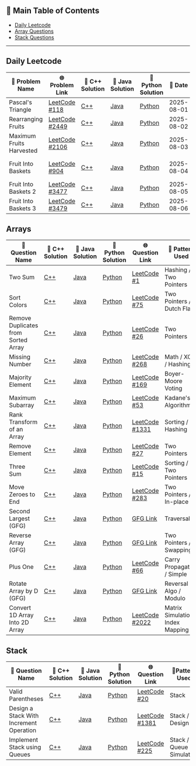 ## 📑 Main Table of Contents

- [Daily Leetcode](#daily-leetcode)
- [Array Questions](#arrays)
- [Stack Questions](#stack)

---

## Daily Leetcode

| 🧠 Problem Name             | 🌐 Problem Link                                                                 | 🔗 C++ Solution                                       | 🔗 Java Solution                                        | 🔗 Python Solution                                        | 📅 Date       | 🧩 Approach / Notes                  |
|----------------------------|----------------------------------------------------------------------------------|------------------------------------------------------|--------------------------------------------------------|------------------------------------------------------------|--------------|-------------------------------------|
| Pascal's Triangle          | [LeetCode #118](https://leetcode.com/problems/pascals-triangle/)                | [C++](./DailyLeetcode/1Aug/PascalTriangle.cpp)       | [Java](./DailyLeetcode/1Aug/PascalTriangle.java)       | [Python](./DailyLeetcode/1Aug/PascalTriangle.py)           | 2025-08-01   | Binomial Coefficients (nCr)         |
| Rearranging Fruits         | [LeetCode #2449](https://leetcode.com/problems/rearranging-fruits/)             | [C++](./DailyLeetcode/2Aug/RearrangingFruits.cpp)    | [Java](./DailyLeetcode/2Aug/RearrangingFruits.java)    | [Python](./DailyLeetcode/2Aug/RearrangingFruits.py)        | 2025-08-02   | Greedy + Multisets/Counting         |
| Maximum Fruits Harvested   | [LeetCode #2106](https://leetcode.com/problems/maximum-fruits-harvested-after-at-most-k-steps/) | [C++](./DailyLeetcode/3Aug/MaximumFruitsHarvested.cpp) | [Java](./DailyLeetcode/3Aug/MaximumFruitsHarvested.java) | [Python](./DailyLeetcode/3Aug/MaximumFruitsHarvested.py)   | 2025-08-03   | Sliding Window + Prefix Sum         |
| Fruit Into Baskets         | [LeetCode #904](https://leetcode.com/problems/fruit-into-baskets/)              | [C++](./DailyLeetcode/4Aug/FruitIntoBaskets.cpp)     | [Java](./DailyLeetcode/4Aug/FruitIntoBaskets.java)     | [Python](./DailyLeetcode/4Aug/FruitIntoBaskets.py)         | 2025-08-04   | Sliding Window, Max Subarray with 2 Types |
| Fruit Into Baskets 2       | [LeetCode #3477](https://leetcode.com/problems/fruits-into-baskets-ii/description/)  | [C++](./DailyLeetcode/5Aug/FruitIntoBaskets2.cpp)    | [Java](./DailyLeetcode/5Aug/FruitIntoBaskets2.java)    | [Python](./DailyLeetcode/5Aug/FruitIntoBaskets2.py)        | 2025-08-05   | Simulation                           |
| Fruit Into Baskets 3       | [LeetCode #3479](https://leetcode.com/problems/fruits-into-baskets-iii/)       | [C++](./DailyLeetcode/6Aug/FruitIntoBaskets3.cpp)    | [Java](./DailyLeetcode/6Aug/FruitIntoBaskets3.java)    | [Python](./DailyLeetcode/6Aug/FruitIntoBaskets3.py)        | 2025-08-06   | TBD (Fill after solving)            |







## Arrays

| 🧠 Question Name                        | 🔗 C++ Solution                                      | 🔗 Java Solution                                        | 🔗 Python Solution                                         | 🌐 Question Link                                                                 | 🧩 Pattern Used             |
| ------------------------------------- | ---------------------------------------------------- | -------------------------------------------------------- | ---------------------------------------------------------- | -------------------------------------------------------------------------------- | --------------------------- |
| Two Sum                               | [C++](./C++/Arrays/TwoSum.cpp)                       | [Java](./JAVA/Arrays/TwoSum.java)                        | [Python](./Python/Arrays/TwoSum.py)                       | [LeetCode #1](https://leetcode.com/problems/two-sum/)                           | Hashing / Two Pointers      |
| Sort Colors                           | [C++](./C++/Arrays/SortColors.cpp)                   | [Java](./JAVA/Arrays/SortColors.java)                    | [Python](./Python/Arrays/SortColors.py)                    | [LeetCode #75](https://leetcode.com/problems/sort-colors/)                      | Two Pointers / Dutch Flag   |
| Remove Duplicates from Sorted Array  | [C++](./C++/Arrays/Remove_Duplicates_from_SortedArray.cpp) | [Java](./JAVA/Arrays/Remove_Duplicates_from_SortedArray.java) | [Python](./Python/Arrays/Remove_Duplicates_from_SortedArray.py) | [LeetCode #26](https://leetcode.com/problems/remove-duplicates-from-sorted-array/) | Two Pointers                |
| Missing Number                        | [C++](./C++/Arrays/MissingNumber.cpp)                | [Java](./JAVA/Arrays/MissingNumber.java)                 | [Python](./Python/Arrays/MissingNumber.py)                 | [LeetCode #268](https://leetcode.com/problems/missing-number/)                 | Math / XOR / Hashing        |
| Majority Element                      | [C++](./C++/Arrays/MajorityElement.cpp)              | [Java](./JAVA/Arrays/MajorityElement.java)               | [Python](./Python/Arrays/MajorityElement.py)               | [LeetCode #169](https://leetcode.com/problems/majority-element/)               | Boyer-Moore Voting          |
| Maximum Subarray                      | [C++](./C++/Arrays/MaximumSubarraySum.cpp)           | [Java](./JAVA/Arrays/MaximumSubarraySum.java)            | [Python](./Python/Arrays/MaximumSubarraySum.py)            | [LeetCode #53](https://leetcode.com/problems/maximum-subarray/)                | Kadane's Algorithm          |
| Rank Transform of an Array            | [C++](./C++/Arrays/RankTransform.cpp)                | [Java](./JAVA/Arrays/RankTransform.java)                 | [Python](./Python/Arrays/RankTransform.py)                 | [LeetCode #1331](https://leetcode.com/problems/rank-transform-of-an-array/)     | Sorting / Hashing           |
| Remove Element                        | [C++](./C++/Arrays/RemoveElements_fromArray.cpp)     | [Java](./JAVA/Arrays/RemoveElements_fromArray.java)      | [Python](./Python/Arrays/RemoveElements_fromArray.py)      | [LeetCode #27](https://leetcode.com/problems/remove-element/)                   | Two Pointers                |
| Three Sum                             | [C++](./C++/Arrays/3sum.cpp)                          | [Java](./JAVA/Arrays/3sum.java)                          | [Python](./Python/Arrays/3sum.py)                          | [LeetCode #15](https://leetcode.com/problems/3sum/)                             | Sorting / Two Pointers      |
| Move Zeroes to End                    | [C++](./C++/Arrays/MoveAllZeroesToEnd.cpp)           | [Java](./JAVA/Arrays/MoveAllZeroesToEnd.java)            | [Python](./Python/Arrays/MoveAllZeroesToEnd.py)            | [LeetCode #283](https://leetcode.com/problems/move-zeroes/)                     | Two Pointers / In-place     |
| Second Largest (GFG)                  | [C++](./C++/Arrays/SecondLargest.cpp)                | [Java](./JAVA/Arrays/SecondLargest.java)                 | [Python](./Python/Arrays/SecondLargest.py)                 | [GFG Link](https://www.geeksforgeeks.org/find-second-largest-element-array/)     | Traversal                   |
| Reverse Array (GFG)                   | [C++](./C++/Arrays/ReverseArray.cpp)                 | [Java](./JAVA/Arrays/ReverseArray.java)                  | [Python](./Python/Arrays/ReverseArray.py)                  | [GFG Link](https://www.geeksforgeeks.org/write-a-program-to-reverse-an-array-or-string/) | Two Pointers / Swapping     |
| Plus One                              | [C++](./C++/Arrays/PlusOne.cpp)                      | [Java](./JAVA/Arrays/PlusOne.java)                       | [Python](./Python/Arrays/PlusOne.py)                       | [LeetCode #66](https://leetcode.com/problems/plus-one/)                         | Carry Propagation / Simple  |
| Rotate Array by D (GFG)               | [C++](./C++/Arrays/RotateArrayByD.cpp)               | [Java](./JAVA/Arrays/RotateArrayByD.java)                | [Python](./Python/Arrays/RotateArrayByD.py)                | [GFG Link](https://www.geeksforgeeks.org/batch/gfg-160-problems/track/arrays-gfg-160/problem/rotate-array-by-n-elements-1587115621)                          | Reversal Algo / Modulo      |
| Convert 1D Array Into 2D Array        | [C++](./C++/Arrays/Convert1Dto2DArray.cpp)                | [Java](./JAVA/Arrays/Convert1Dto2DArray.java)                 | [Python](./Python/Arrays/Convert1Dto2DArray.py)                 | [LeetCode #2022](https://leetcode.com/problems/convert-1d-array-into-2d-array/)  | Matrix Simulation / Index Mapping |






## Stack

| 🧠 Question Name                     | 🔗 C++ Solution                                     | 🔗 Java Solution                                       | 🔗 Python Solution                                      | 🌐 Question Link                                                                 | 🧩Pattern Used       |
| ---------------------------------- | -------------------------------------------------- | ------------------------------------------------------ | -------------------------------------------------------- | -------------------------------------------------------------------------------- | --------------------- |
| Valid Parentheses                  | [C++](./C++/Stack/ValidParentheses.cpp)            | [Java](./JAVA/Stack/ValidParentheses.java)             | [Python](./Python/Stack/ValidParentheses.py)             | [LeetCode #20](https://leetcode.com/problems/valid-parentheses/)                | Stack                  |
| Design a Stack With Increment Operation | [C++](./C++/Stack/StackwithIncreament.cpp)         | [Java](./JAVA/Stack/StackwithIncreament.java)           | [Python](./Python/Stack/StackwithIncreament.py)           | [LeetCode #1381](https://leetcode.com/problems/design-a-stack-with-increment-operation/) | Stack / Design         |
| Implement Stack using Queues      | [C++](./C++/Stack/ImplementStackusingQueue.cpp)             | [Java](./JAVA/Stack/ImplementStackusingQueue.java)              | [Python](./Python/Stack/ImplementStackusingQueue.py)              | [LeetCode #225](https://leetcode.com/problems/implement-stack-using-queues/)    | Stack / Queue Simulation |





       



